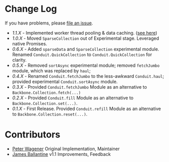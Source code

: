 # Change Log

If you have problems, please [file an issue](https://github.com/pwagener/backbone.conduit/issues).

- *1.1.X* - Implemented worker thread pooling & data caching.  ([see here](SparseCollection/advanced.html))
- *1.0.X* - Moved `SparseCollection` out of Experimental stage.  Leveraged native Promises.
- *0.6.X* - Added `sparseData` and `SparseCollection` experimental module.  Renamed `Conduit.QuickCollection` to `Conduit.QuickCollection` for clarity.
- *0.5.X* - Removed `sortAsync` experimental module; removed `fetchJumbo` module, which was replaced by `haul`;
- *0.4.X* - Renamed `Conduit.fetchJumbo` to the less-awkward `Conduit.haul`; provided experimental `Conduit.sortAsync` module.
- *0.3.X* - Provided `Conduit.fetchJumbo` Module as an alternative to `Backbone.Collection.fetch(...)`
- *0.2.X* - Provided `Conduit.fill` Module as an alternative to `Backbone.Collection.set(...)`.
- *0.1.X* - First Release. Provided `Conduit.refill` Module as an alternative to `Backbone.Collection.reset(...)`.

# Contributors

- [Peter Wagener](https://github.com/pwagener) Original Implementation, Maintainer
- [James Ballantine](https://github.com/jballantinecondev) v1.1 Improvements, Feedback